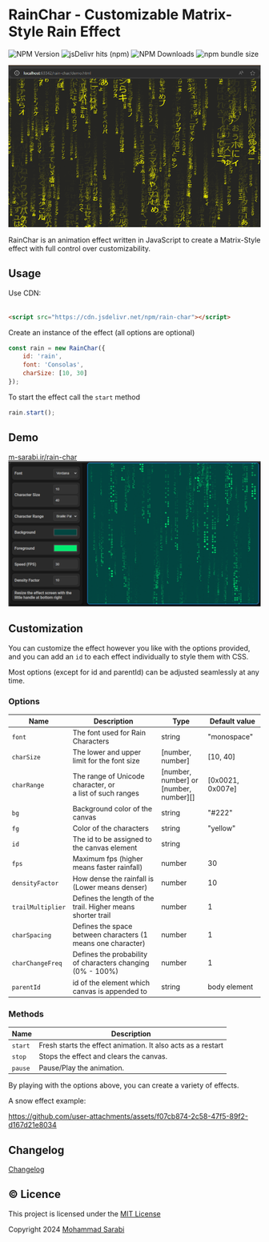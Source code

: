 
# RainChar - Customizable Matrix-Style Rain Effect

![NPM Version](https://img.shields.io/npm/v/rain-char?style=flat)
![jsDelivr hits (npm)](https://img.shields.io/jsdelivr/npm/hy/rain-char?style=flat&color=%23ff5000)
![NPM Downloads](https://img.shields.io/npm/dy/rain-char?style=flat)
![npm bundle size](https://img.shields.io/bundlephobia/min/rain-char?style=flat)





![A dark background with flowing streams of Japanese characters in and yellow cascading downwards.](assets/banner.png?raw=true)

RainChar is an animation effect written in JavaScript to create a Matrix-Style effect
with full control over customizability.

## Usage

Use CDN:

```html

<script src="https://cdn.jsdelivr.net/npm/rain-char"></script>
```

Create an instance of the effect (all options are optional)

```javascript
const rain = new RainChar({
    id: 'rain',
    font: 'Consolas',
    charSize: [10, 30]
});
```

To start the effect call the `start` method

```javascript
rain.start();
```

## Demo

[m-sarabi.ir/rain-char](https://m-sarabi.ir/rain-char/)
![A matrix-style image generator interface with options for font, character size, character range, background, foreground, speed, density factor, and resizing the effect screen.](assets/demo-screen.png?raw=true)

## Customization

You can customize the effect however you like with the options provided,
and you can add an `id` to each effect individually to style them with CSS.

Most options (except for id and parentId) can be adjusted seamlessly at any time.

### Options

| Name              | Description                                                  | Type                                       | Default value    |
|-------------------|--------------------------------------------------------------|--------------------------------------------|------------------|
| `font`            | The font used for Rain Characters                            | string                                     | "monospace"      |
| `charSize`        | The lower and upper limit for the font size                  | [number, number]                           | [10, 40]         |
| `charRange`       | The range of Unicode character, or<br> a list of such ranges | [number, number] or <br>[number, number][] | [0x0021, 0x007e] |
| `bg`              | Background color of the canvas                               | string                                     | "#222"           |
| `fg`              | Color of the characters                                      | string                                     | "yellow"         |
| `id`              | The id to be assigned to the canvas element                  | string                                     |                  |
| `fps`             | Maximum fps (higher means faster rainfall)                   | number                                     | 30               |
| `densityFactor`   | How dense the rainfall is (Lower means denser)               | number                                     | 10               |
| `trailMultiplier` | Defines the length of the trail. Higher means shorter trail  | number                                     | 1                |
| `charSpacing`     | Defines the space between characters (1 means one character) | number                                     | 1                |
| `charChangeFreq`  | Defines the probability of characters changing (0% - 100%)   | number                                     | 1                |
| `parentId`        | id of the element which canvas is appended to                | string                                     | body element     |

### Methods

| Name    | Description                                                  |
|---------|--------------------------------------------------------------|
| `start` | Fresh starts the effect animation. It also acts as a restart |
| `stop`  | Stops the effect and clears the canvas.                      |
| `pause` | Pause/Play the animation.                                    |


By playing with the options above, you can create a variety of effects.

A snow effect example:

https://github.com/user-attachments/assets/f07cb874-2c58-47f5-89f2-d167d21e8034

## Changelog

[Changelog](changelog.md)

## ©️ Licence

This project is licensed under the [MIT License](https://opensource.org/license/MIT)

Copyright 2024 [Mohammad Sarabi](https://m-sarabi.ir)

